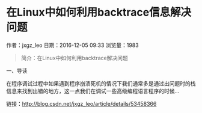 # 在Linux中如何利用backtrace信息解决问题
作者：jxgz_leo
日期：2016-12-05 09:33
浏览量：1983
> 简介：在Linux中如何利用backtrace解决问题

一、导读

在程序调试过程中如果遇到程序崩溃死机的情况下我们通常多是通过出问题时的栈信息来找到出错的地方，这一点我们在调试一些高级编程语言程序的时候...

 链接：http://blog.csdn.net/jxgz_leo/article/details/53458366
